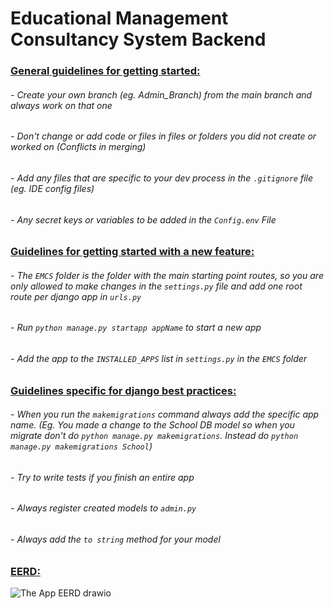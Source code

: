 # Educational Management Consultancy System Backend

### <ins>General guidelines for getting started:</ins>
###### - Create your own branch (eg. Admin_Branch) from the main branch and always work on that one
###### - Don't change or add code or files in files or folders you did not create or worked on (Conflicts in merging)
###### - Add any files that are specific to your dev process in the `.gitignore` file (eg. IDE config files)
###### - Any secret keys or variables to be added in the `Config.env` File

### <ins> Guidelines for getting started with a new feature:</ins>
###### - The `EMCS` folder is the folder with the main starting point routes, so you are only allowed to make changes in the `settings.py` file and add one root route per django app in `urls.py`
###### - Run `python manage.py startapp appName` to start a new app
###### - Add the app to the `INSTALLED_APPS` list in `settings.py` in the `EMCS` folder



### <ins>Guidelines specific for django best practices:</ins>
###### - When you run the `makemigrations` command always add the specific app name. (Eg. You made a change to the School DB model so when you migrate don't do `python manage.py makemigrations`. Instead do `python manage.py makemigrations School`)
###### - Try to write tests if you finish an entire app
###### - Always register created models to `admin.py`
###### - Always add the `to string` method for your model


### <ins>EERD:</ins>
![The App EERD drawio](https://user-images.githubusercontent.com/83036619/197565953-5f26f2f4-ad59-4e9a-bd25-7beafad34e85.png)
